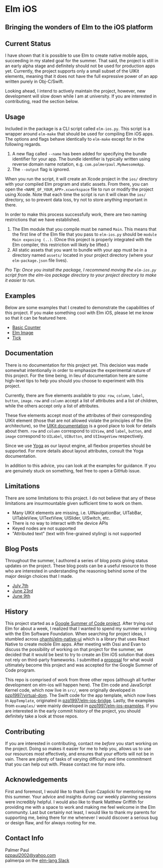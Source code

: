 # Elm iOS

## Bringing the wonders of Elm to the iOS platform

## Current Status

I have shown that it is possible to use Elm to create native mobile apps, succeeding in my stated goal for the summer. That said, the project is still in an early alpha stage and definitely should not be used for production apps yet. Currently, the project supports only a small subset of the UIKit elements, meaning that it does not have the full expressive power of an app written purely in Obj-C/Swift.

Looking ahead, I intend to actively maintain the project, however, new development will slow down while I am at university. If you are interested in contributing, read the section below.

## Usage

Included in the package is a CLI script called `elm-ios.py`. This script is a wrapper around `elm-make` that should be used for compiling Elm iOS apps. The options and flags behave identically to `elm-make` except for in the following regards.

1. A new flag called `--name` has been added for specifying the bundle identifier for your app. The bundle identifier is typically written using reverse domain name notation, e.g. `com.palmerpaul.MyAwesomeApp`.
2. The `--output` flag is ignored.

When you run the script, it will create an Xcode project in the `ios/` directory with your compiled Elm program and static assets. From there, you can open the `<NAME_OF_YOUR_APP>.xcworkspace` file to run or modify the project using Xcode. Note that each time the script is run it will clean the `ios/` directory, so to prevent data loss, try not to store anything important in there.

In order to make this process successfully work, there are two naming restrictions that we have established.

1. The Elm module that you compile must be named `Main`. This means that the first line of the Elm file that you pass to `elm-ios.py` should be `module Main exposing (..)`. (Once this project is properly integrated with the Elm compiler, this restriction will likely be lifted.)
2. All static assets that you want to bundle with your app must be in a directory named `assets/` located in your project directory (where your `elm-package.json` file lives).

_Pro Tip: Once you install the package, I recommend moving the `elm-ios.py` script from the elm-ios package directory to your project directory to make it easier to run._

## Examples

Below are some examples that I created to demonstrate the capabilities of this project. If you make something cool with Elm iOS, please let me know so that it can be featured here.

- [Basic Counter](https://github.com/pzp1997/elm-ios/blob/master/examples/BasicCounter.elm)
- [Elm Image](https://github.com/pzp1997/elm-ios/blob/master/examples/ElmImage.elm)
- [Tick](https://github.com/pzp1997/elm-ios/blob/master/examples/Tick.elm)

## Documentation

There is no documentation for this project yet. This decision was made somewhat intentionally in order to emphasize the experimental nature of this project. For the time being, in lieu of documentation here are some high-level tips to help you should you choose to experiment with this project.

Currently, there are five elements available to you: `row`, `column`, `label`, `button`, `image`. `row` and `column` accept a list of attributes and a list of children, while the others accept only a list of attributes.

These five elements accept most of the attributes of their corresponding UIKit element (those that are not allowed violate the principles of the Elm architecture), so the [UIKit documentation](https://developer.apple.com/documentation/uikit) is a good place to look for details about them. `row` and `column` correspond to `UIView`, and `label`, `button`, and `image` correspond to `UILabel`, `UIButton`, and `UIImageView` respectively.

Since we use [Yoga](https://facebook.github.io/yoga/) as our layout engine, all flexbox properties should be supported. For more details about layout attributes, consult the Yoga documentation.

In addition to this advice, you can look at the examples for guidance. If you are genuinely stuck on something, feel free to open a GitHub issue.

## Limitations

There are some limitations to this project. I do not believe that any of these limitations are insurmountable given sufficient time to work on them.

- Many UIKit elements are missing, i.e. UINavigationBar, UITabBar, UITableView, UITextView, UISlider, UISwitch, etc.
- There is no way to interact with the device APIs
- Keyed nodes are not supported
- "Attributed text" (text with fine-grained styling) is not supported

## Blog Posts

Throughout the summer, I authored a series of blog posts giving status updates on the project. These blog posts can be a useful resource to those who are interested in understanding the reasoning behind some of the major design choices that I made.

- [July 7th](https://groups.google.com/forum/m/#!topic/elm-dev/D03BAaPsh70)
- [June 23rd](https://groups.google.com/forum/m/#!topic/elm-dev/h14CL_5ARUo)
- [June 9th](https://groups.google.com/forum/m/#!topic/elm-dev/mzU6oBCelH4)

## History

This project started as a [Google Summer of Code project](https://summerofcode.withgoogle.com/projects/#4964906492231680). After trying out Elm for about a week, I realized that I wanted to spend my summer working with the Elm Software Foundation. When searching for project ideas, I stumbled across [ohanhi/elm-native-ui](https://github.com/ohanhi/elm-native-ui) which is a library that uses React Native to create mobile Elm apps. After meeting with Ossi and Evan to discuss the possibility of working on that project for the summer, we decided that it would be best to try to create an Elm iOS solution that does not rely on third-party frameworks. I submitted a [proposal](https://drive.google.com/file/d/0BwjaN8fv6J6TWVdsRHhSVTZGa2s/view?usp=sharing) for what would ultimately become this project and was accepted for the Google Summer of Code program.

This repo is comprised of work from three other repos (although all further development on elm-ios will happen here). The Elm code and JavaScript Kernel code, which now live in `src/`, were originally developed in [pzp1997/virtual-dom](https://github.com/pzp1997/virtual-dom). The Swift code for the app template, which now lives in `AppTemplate`, originated in [pzp1997/elm-ios-bridge](https://github.com/pzp1997/elm-ios-bridge). Lastly, the examples from `examples/` were mainly developed in [pzp1997/elm-ios-examples](https://github.com/pzp1997/elm-ios-examples). If you are interested in the early commit history of the project, you should definitely take a look at those repos.

## Contributing

If you are interested in contributing, contact me _before_ you start working on the project. Doing so makes it easier for me to help you, allows us to use our resources most effectively, and ensures that your efforts will not be in vain. There are plenty of tasks of varying difficulty and time commitment that you can help out with. Please contact me for more info.

## Acknowledgements

First and foremost, I would like to thank Evan Czaplicki for mentoring me this summer. Your advice and insights during our weekly planning sessions were incredibly helpful. I would also like to thank Matthew Griffith for providing me with a space to work and making me feel welcome in the Elm community. Last but certainly not least, I would like to thank my parents for supporting me, being there for me whenever I would discover a serious bug or design flaw, and for always rooting for me.

## Contact Info

Palmer Paul<br>
pzpaul2002@yahoo.com<br>
palmerpa on the [elm-lang Slack](https://elmlang.herokuapp.com/)
